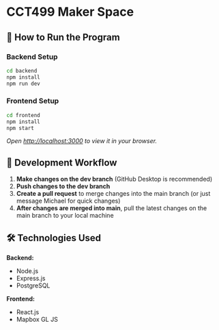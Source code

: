 # CCT499 Maker Space

## 🚀 How to Run the Program

### Backend Setup

```bash
cd backend
npm install
npm run dev
```

### Frontend Setup

```bash
cd frontend
npm install
npm start
```

_Open [http://localhost:3000](http://localhost:3000) to view it in your browser._

## 🔄 Development Workflow

1. **Make changes on the dev branch** (GitHub Desktop is recommended)
2. **Push changes to the dev branch**
3. **Create a pull request** to merge changes into the main branch (or just message Michael for quick changes)
4. **After changes are merged into main**, pull the latest changes on the main branch to your local machine

## 🛠️ Technologies Used

**Backend:**

- Node.js
- Express.js
- PostgreSQL

**Frontend:**

- React.js
- Mapbox GL JS
